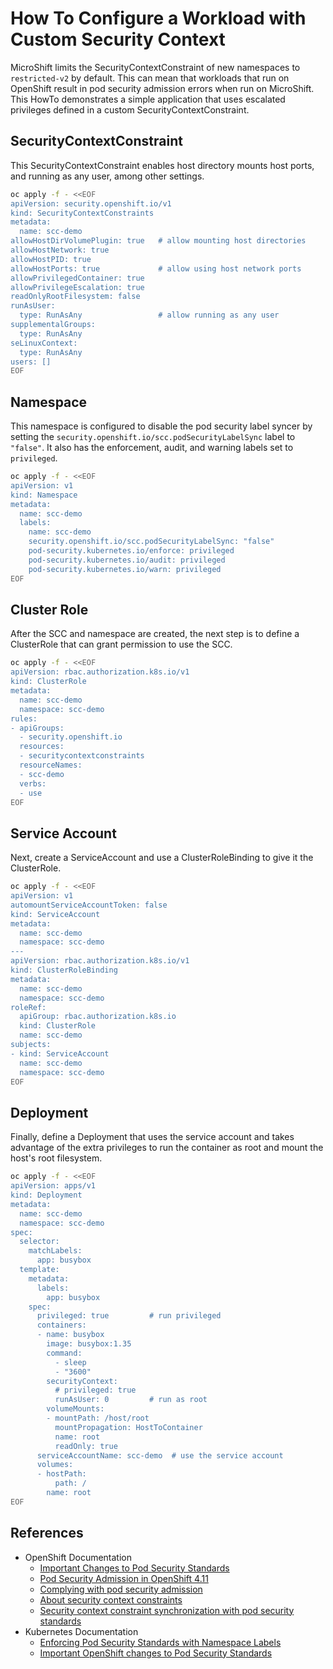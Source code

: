 # How To Configure a Workload with Custom Security Context

MicroShift limits the SecurityContextConstraint of new namespaces to
`restricted-v2` by default. This can mean that workloads that run on
OpenShift result in pod security admission errors when run on
MicroShift. This HowTo demonstrates a simple application that uses
escalated privileges defined in a custom SecurityContextConstraint.

## SecurityContextConstraint

This SecurityContextConstraint enables host directory mounts host
ports, and running as any user, among other settings.

```bash
oc apply -f - <<EOF
apiVersion: security.openshift.io/v1
kind: SecurityContextConstraints
metadata:
  name: scc-demo
allowHostDirVolumePlugin: true   # allow mounting host directories
allowHostNetwork: true
allowHostPID: true
allowHostPorts: true             # allow using host network ports
allowPrivilegedContainer: true
allowPrivilegeEscalation: true
readOnlyRootFilesystem: false
runAsUser:
  type: RunAsAny                 # allow running as any user
supplementalGroups:
  type: RunAsAny
seLinuxContext:
  type: RunAsAny
users: []
EOF
```

## Namespace

This namespace is configured to disable the pod security label syncer
by setting the `security.openshift.io/scc.podSecurityLabelSync` label
to `"false"`. It also has the enforcement, audit, and warning labels
set to `privileged`.

```bash
oc apply -f - <<EOF
apiVersion: v1
kind: Namespace
metadata:
  name: scc-demo
  labels:
    name: scc-demo
    security.openshift.io/scc.podSecurityLabelSync: "false"
    pod-security.kubernetes.io/enforce: privileged
    pod-security.kubernetes.io/audit: privileged
    pod-security.kubernetes.io/warn: privileged
EOF
```

## Cluster Role

After the SCC and namespace are created, the next step is to define a
ClusterRole that can grant permission to use the SCC.

```bash
oc apply -f - <<EOF
apiVersion: rbac.authorization.k8s.io/v1
kind: ClusterRole
metadata:
  name: scc-demo
  namespace: scc-demo
rules:
- apiGroups:
  - security.openshift.io
  resources:
  - securitycontextconstraints
  resourceNames:
  - scc-demo
  verbs:
  - use
EOF
```

## Service Account

Next, create a ServiceAccount and use a ClusterRoleBinding to give it
the ClusterRole.

```bash
oc apply -f - <<EOF
apiVersion: v1
automountServiceAccountToken: false
kind: ServiceAccount
metadata:
  name: scc-demo
  namespace: scc-demo
---
apiVersion: rbac.authorization.k8s.io/v1
kind: ClusterRoleBinding
metadata:
  name: scc-demo
  namespace: scc-demo
roleRef:
  apiGroup: rbac.authorization.k8s.io
  kind: ClusterRole
  name: scc-demo
subjects:
- kind: ServiceAccount
  name: scc-demo
  namespace: scc-demo
EOF
```

## Deployment

Finally, define a Deployment that uses the service account and takes
advantage of the extra privileges to run the container as root and
mount the host's root filesystem.

```bash
oc apply -f - <<EOF
apiVersion: apps/v1
kind: Deployment
metadata:
  name: scc-demo
  namespace: scc-demo
spec:
  selector:
    matchLabels:
      app: busybox
  template:
    metadata:
      labels:
        app: busybox
    spec:
      privileged: true         # run privileged
      containers:
      - name: busybox
        image: busybox:1.35
        command:
          - sleep
          - "3600"
        securityContext:
          # privileged: true
          runAsUser: 0         # run as root
        volumeMounts:
        - mountPath: /host/root
          mountPropagation: HostToContainer
          name: root
          readOnly: true
      serviceAccountName: scc-demo  # use the service account
      volumes:
      - hostPath:
          path: /
        name: root
EOF
```

## References

* OpenShift Documentation
  * [Important Changes to Pod Security Standards](https://connect.redhat.com/en/blog/important-openshift-changes-pod-security-standards)
  * [Pod Security Admission in OpenShift 4.11](https://cloud.redhat.com/blog/pod-security-admission-in-openshift-4.11)
  * [Complying with pod security admission](https://docs.openshift.com/container-platform/4.13/operators/operator_sdk/osdk-complying-with-psa.html)
  * [About security context constraints](https://docs.openshift.com/container-platform/4.13/authentication/managing-security-context-constraints.html#security-context-constraints-about_configuring-internal-oauth)
  * [Security context constraint synchronization with pod security standards](https://docs.openshift.com/container-platform/4.13/authentication/understanding-and-managing-pod-security-admission.html#security-context-constraints-psa-synchronization_understanding-and-managing-pod-security-admission)
* Kubernetes Documentation
  * [Enforcing Pod Security Standards with Namespace Labels](https://kubernetes.io/docs/tasks/configure-pod-container/enforce-standards-namespace-labels/)
  * [Important OpenShift changes to Pod Security Standards](https://connect.redhat.com/en/blog/important-openshift-changes-pod-security-standards)
